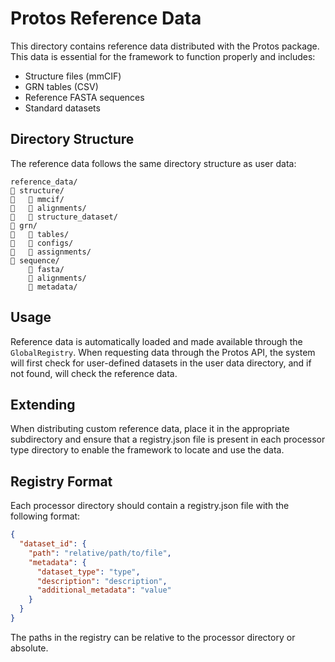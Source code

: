 # Protos Reference Data

This directory contains reference data distributed with the Protos package. This data is essential for the framework to function properly and includes:

- Structure files (mmCIF)
- GRN tables (CSV)
- Reference FASTA sequences
- Standard datasets

## Directory Structure

The reference data follows the same directory structure as user data:

```
reference_data/
   structure/
      mmcif/
      alignments/
      structure_dataset/
   grn/
      tables/
      configs/
      assignments/
   sequence/
       fasta/
       alignments/
       metadata/
```

## Usage

Reference data is automatically loaded and made available through the `GlobalRegistry`. When requesting data through the Protos API, the system will first check for user-defined datasets in the user data directory, and if not found, will check the reference data.

## Extending

When distributing custom reference data, place it in the appropriate subdirectory and ensure that a registry.json file is present in each processor type directory to enable the framework to locate and use the data.

## Registry Format

Each processor directory should contain a registry.json file with the following format:

```json
{
  "dataset_id": {
    "path": "relative/path/to/file",
    "metadata": {
      "dataset_type": "type",
      "description": "description",
      "additional_metadata": "value"
    }
  }
}
```

The paths in the registry can be relative to the processor directory or absolute.